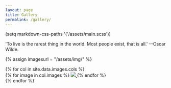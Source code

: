 ```yaml
---
layout: page
title: Gallery
permalink: /gallery/
---
```

(setq markdown-css-paths '('/assets/main.scss'))

'To live is the rarest thing in the world.
Most people exist, that is all.' --Oscar Wilde.

{% assign imagesurl = "/assets/img/" %}
<div class ="row">
{% for col in site.data.images.cols %}
	<div class="col">
	{% for image in col.images %}
		<a href="{{ imagesurl }}{{ image.name }}">
			<img src="{{ imagesurl }}{{ image.name }}" />
	  </a>
	{% endfor %}
	</div>
{% endfor %}
</div>